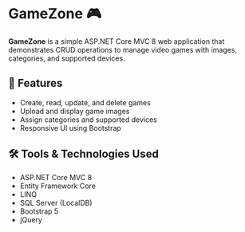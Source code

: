 # GameZone 🎮

**GameZone** is a simple ASP.NET Core MVC 8 web application that demonstrates CRUD operations to manage video games with images, categories, and supported devices.

## 🔧 Features
- Create, read, update, and delete games
- Upload and display game images
- Assign categories and supported devices
- Responsive UI using Bootstrap

## 🛠️ Tools & Technologies Used
- ASP.NET Core MVC 8
- Entity Framework Core
- LINQ
- SQL Server (LocalDB)
- Bootstrap 5
- jQuery
